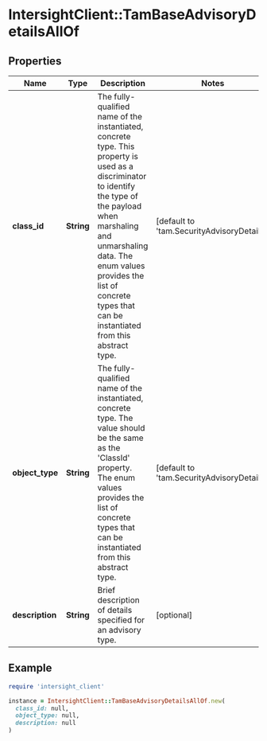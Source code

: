# IntersightClient::TamBaseAdvisoryDetailsAllOf

## Properties

| Name | Type | Description | Notes |
| ---- | ---- | ----------- | ----- |
| **class_id** | **String** | The fully-qualified name of the instantiated, concrete type. This property is used as a discriminator to identify the type of the payload when marshaling and unmarshaling data. The enum values provides the list of concrete types that can be instantiated from this abstract type. | [default to &#39;tam.SecurityAdvisoryDetails&#39;] |
| **object_type** | **String** | The fully-qualified name of the instantiated, concrete type. The value should be the same as the &#39;ClassId&#39; property. The enum values provides the list of concrete types that can be instantiated from this abstract type. | [default to &#39;tam.SecurityAdvisoryDetails&#39;] |
| **description** | **String** | Brief description of details specified for an advisory type. | [optional] |

## Example

```ruby
require 'intersight_client'

instance = IntersightClient::TamBaseAdvisoryDetailsAllOf.new(
  class_id: null,
  object_type: null,
  description: null
)
```

